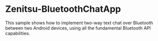 # Zenitsu-BluetoothChatApp
 This sample shows how to implement two-way text chat over Bluetooth between two Android devices, using all the fundamental Bluetooth API capabilities.
